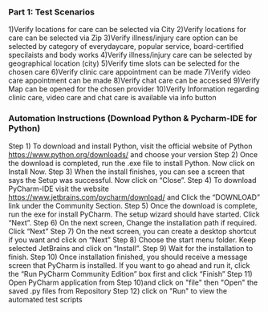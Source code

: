 ### Part 1: Test Scenarios 

1)Verify locations for care can be selected via City
2)Verify locations for care can be selected via Zip
3)Verify illness/injury care option can be selected by category of everydaycare, popular service, board-certified specilaists and body works
4)Verify illness/injury care can be selected by geographical location (city)
5)Verify time slots can be selected for the chosen care
6)Verify clinic care appointment can be made
7)Verify video care appointment can be made
8)Verify chat care can be accessed
9)Verify Map can be opened for the chosen provider
10)Verify Information regarding clinic care, video care and chat care is available via info button 

### Automation Instructions (Download Python & Pycharm-IDE for Python)

Step 1) To download and install Python, visit the official website of Python https://www.python.org/downloads/ and choose your version
Step 2) Once the download is completed, run the .exe file to install Python. Now click on Install Now.
Step 3) When the install finishes, you can see a screen that says the Setup was successful. Now click on “Close”.
Step 4) To download PyCharm-IDE visit the website https://www.jetbrains.com/pycharm/download/ and Click the “DOWNLOAD” link under the Community Section.
Step 5) Once the download is complete, run the exe for install PyCharm. The setup wizard should have started. Click “Next”.
Step 6) On the next screen, Change the installation path if required. Click “Next”
Step 7) On the next screen, you can create a desktop shortcut if you want and click on “Next”
Step 8) Choose the start menu folder. Keep selected JetBrains and click on “Install”.
Step 9) Wait for the installation to finish.
Step 10) Once installation finished, you should receive a message screen that PyCharm is installed. If you want to go ahead and run it, click the “Run PyCharm Community Edition” box first and click “Finish”
Step 11) Open PyCharm application from Step 10)and click on "file" then "Open" the saved .py files from Repository
Step 12) click on "Run" to view the automated test scripts






